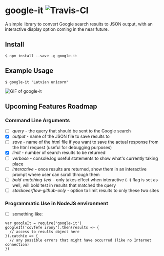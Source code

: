 # google-it ![Travis-CI](https://travis-ci.org/PatNeedham/google-it.svg?branch=master)

A simple library to convert Google search results to JSON output, with an interactive display option coming in the near future.

## Install

`$ npm install --save -g google-it`

## Example Usage

`$ google-it "Latvian unicorn"`

![GIF of google-it](google-it-demo.gif?raw=true "google-it")

## Upcoming Features Roadmap

### Command Line Arguments
- [ ] *query* - the query that should be sent to the Google search
- [x] *output* - name of the JSON file to save results to
- [ ] *save* - name of the html file if you want to save the actual response from the html request (useful for debugging purposes)
- [x] *limit* - number of search results to be returned
- [ ] *verbose* - console.log useful statements to show what's currently taking place
- [ ] *interactive* - once results are returned, show them in an interactive prompt where user can scroll through them
- [ ] *bold-matching-text* - only takes effect when interactive (-i) flag is set as well, will bold test in results that matched the query
- [ ] *stackoverflow-github-only* - option to limit results to only these two sites

### Programmatic Use in NodeJS environment

- [ ] something like:

```
var googleIt = require('google-it')
googleIt('covfefe irony').then(results => {
  // access to results object here
}).catch(e => {
  // any possible errors that might have occurred (like no Internet connection)
})
```
